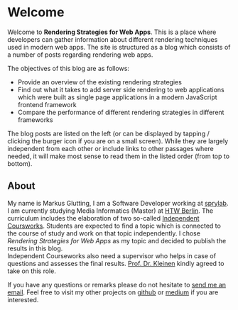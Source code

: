 # Welcome

Welcome to **Rendering Strategies for Web Apps**.
This is a place where developers can gather information about different rendering techniques used in modern web apps.
The site is structured as a blog which consists of a number of posts regarding rendering web apps.

The objectives of this blog are as follows:
* Provide an overview of the existing rendering strategies
* Find out what it takes to add server side rendering to web applications which were built as single page applications in a modern JavaScript frontend framework
* Compare the performance of different rendering strategies in different frameworks

The blog posts are listed on the left (or can be displayed by tapping / clicking the burger icon if you are on a small screen).
While they are largely independent from each other or include links to other passages where needed, it will make most sense to read them in the listed order (from top to bottom).

## About

My name is Markus Glutting, I am a Software Developer working at [sprylab](https://sprylab.com/).
I am currently studying Media Informatics (Master) at [HTW Berlin](https://www.htw-berlin.de/).
The curriculum includes the elaboration of two so-called [Independent Coursworks](https://imi-master.htw-berlin.de/studium/independent-coursework/).
Students are expected to find a topic which is connected to the course of study and work on that topic independently.
I chose *Rendering Strategies for Web Apps* as my topic and decided to publish the results in this blog.   
Independent Courseworks also need a supervisor who helps in case of questions and assesses the final results.
[Prof. Dr. Kleinen](http://home.htw-berlin.de/~kleinen/) kindly agreed to take on this role.

If you have any questions or remarks please do not hesitate to [send me an email](mailto:markus.glutting@student.htw-berlin.de).
Feel free to visit my other projects on [github](https://github.com/glutengo) or [medium](https://medium.com/@glutengo) if you are interested.

 



